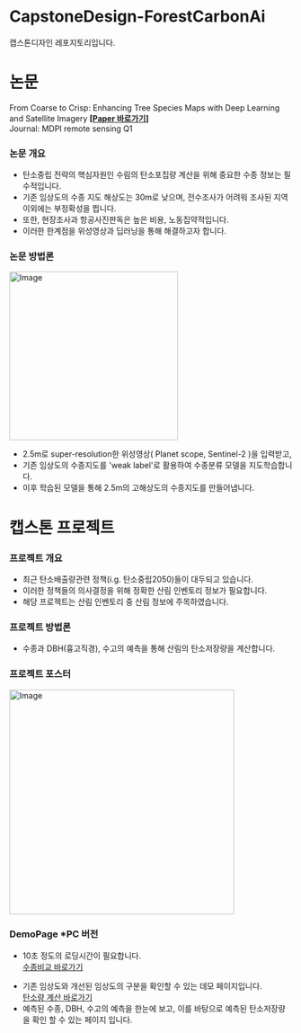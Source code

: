 # CapstoneDesign-ForestCarbonAi

캡스톤디자인 레포지토리입니다.  

# 논문
From Coarse to Crisp: Enhancing Tree Species Maps with Deep Learning and Satellite Imagery
**[[Paper 바로가기](https://www.mdpi.com/2072-4292/17/13/2222)]**  
Journal: MDPI remote sensing Q1

### 논문 개요
- 탄소중립 전략의 핵심자원인 수림의 탄소포집량 계산을 위해 중요한 수종 정보는 필수적입니다.  
- 기존 임상도의 수종 지도 해상도는 30m로 낮으며, 전수조사가 어려워 조사된 지역 이외에는 부정확성을 띕니다.  
- 또한, 현장조사과 항공사진판독은 높은 비용, 노동집약적입니다.  
- 이러한 한계점을 위성영상과 딥러닝을 통해 해결하고자 합니다.
### 논문 방법론
<img width="300" alt="Image" src="https://github.com/user-attachments/assets/7b6fe936-aca7-4bb1-a9c8-5da2114258b8"/>   
  
  - 2.5m로 super-resolution한 위성영상( Planet scope, Sentinel-2 )을 입력받고,  
- 기존 임상도의 수종지도를 'weak label'로 활용하여 수종분류 모델을 지도학습합니다.  
- 이후 학습된 모델을 통해 2.5m의 고해상도의 수종지도를 만들어냅니다. 

# 캡스톤 프로젝트
### 프로젝트 개요
- 최근 탄소배출량관련 정책(i.g. 탄소중립2050)들이 대두되고 있습니다.  
- 이러한 정책들의 의사결정을 위해 정확한 산림 인벤토리 정보가 필요합니다.
- 해당 프로젝트는 산림 인벤토리 중 산림 정보에 주목하였습니다.
  
### 프로젝트 방법론
- 수종과 DBH(흉고직경), 수고의 예측을 통해 산림의 탄소저장량을 계산합니다.

### 프로젝트 포스터
<img width="400" alt="Image" src="https://github.com/user-attachments/assets/d11968fe-87aa-45a3-9350-b0d3049f6e74" />  
  
### DemoPage *PC 버전  
* 10초 정도의 로딩시간이 필요합니다.  
[수종비교 바로가기](https://seungpyo-jeon.github.io/CapstoneDesign-ForestCarbonAi/DemoPage/compareSpecies.html)  
- 기존 임상도와 개선된 임상도의 구분을 확인할 수 있는 데모 페이지입니다.  
[탄소량 계산 바로가기](https://seungpyo-jeon.github.io/CapstoneDesign-ForestCarbonAi/DemoPage/multiMap.html)  
- 예측된 수종, DBH, 수고의 예측을 한눈에 보고, 이를 바탕으로 예측된 탄소저장량을 확인 할 수 있는 페이지 입니다.
